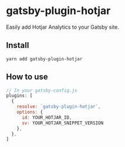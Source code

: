 # gatsby-plugin-hotjar

Easily add Hotjar Analytics to your Gatsby site.

## Install
`yarn add gatsby-plugin-hotjar`

## How to use

```javascript
// In your gatsby-config.js
plugins: [
  {
    resolve: `gatsby-plugin-hotjar`,
    options: {
      id: YOUR_HOTJAR_ID,
      sv: YOUR_HOTJAR_SNIPPET_VERSION
    },
  },
]
```